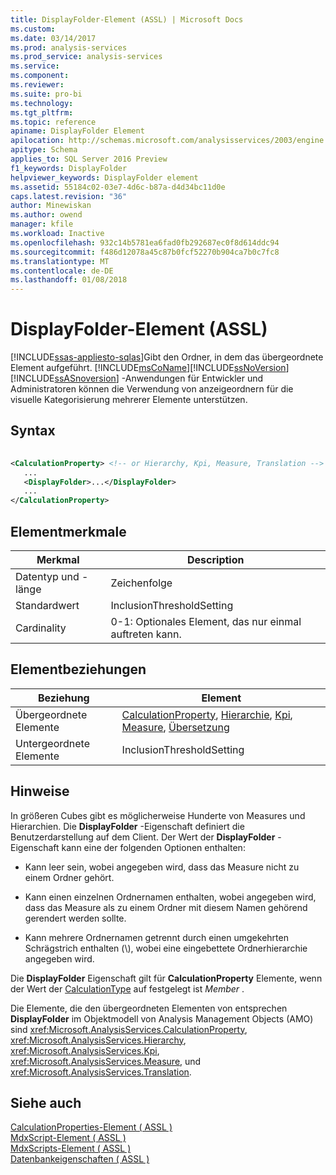 ```yaml
---
title: DisplayFolder-Element (ASSL) | Microsoft Docs
ms.custom: 
ms.date: 03/14/2017
ms.prod: analysis-services
ms.prod_service: analysis-services
ms.service: 
ms.component: 
ms.reviewer: 
ms.suite: pro-bi
ms.technology: 
ms.tgt_pltfrm: 
ms.topic: reference
apiname: DisplayFolder Element
apilocation: http://schemas.microsoft.com/analysisservices/2003/engine
apitype: Schema
applies_to: SQL Server 2016 Preview
f1_keywords: DisplayFolder
helpviewer_keywords: DisplayFolder element
ms.assetid: 55184c02-03e7-4d6c-b87a-d4d34bc11d0e
caps.latest.revision: "36"
author: Minewiskan
ms.author: owend
manager: kfile
ms.workload: Inactive
ms.openlocfilehash: 932c14b5781ea6fad0fb292687ec0f8d614ddc94
ms.sourcegitcommit: f486d12078a45c87b0fcf52270b904ca7b0c7fc8
ms.translationtype: MT
ms.contentlocale: de-DE
ms.lasthandoff: 01/08/2018
---
```

# <a name="displayfolder-element-assl"></a>DisplayFolder-Element (ASSL)
[!INCLUDE[ssas-appliesto-sqlas](../../../includes/ssas-appliesto-sqlas.md)]Gibt den Ordner, in dem das übergeordnete Element aufgeführt. [!INCLUDE[msCoName](../../../includes/msconame-md.md)][!INCLUDE[ssNoVersion](../../../includes/ssnoversion-md.md)] [!INCLUDE[ssASnoversion](../../../includes/ssasnoversion-md.md)] -Anwendungen für Entwickler und Administratoren können die Verwendung von anzeigeordnern für die visuelle Kategorisierung mehrerer Elemente unterstützen.  
  
## <a name="syntax"></a>Syntax  
  
```xml  
  
<CalculationProperty> <!-- or Hierarchy, Kpi, Measure, Translation -->  
   ...  
   <DisplayFolder>...</DisplayFolder>  
   ...  
</CalculationProperty>  
```  
  
## <a name="element-characteristics"></a>Elementmerkmale  
  
|Merkmal|Description|  
|--------------------|-----------------|  
|Datentyp und -länge|Zeichenfolge|  
|Standardwert|InclusionThresholdSetting|  
|Cardinality|0-1: Optionales Element, das nur einmal auftreten kann.|  
  
## <a name="element-relationships"></a>Elementbeziehungen  
  
|Beziehung|Element|  
|------------------|-------------|  
|Übergeordnete Elemente|[CalculationProperty](../../../analysis-services/scripting/objects/calculationproperty-element-assl.md), [Hierarchie](../../../analysis-services/scripting/objects/hierarchy-element-assl.md), [Kpi](../../../analysis-services/scripting/objects/kpi-element-assl.md), [Measure](../../../analysis-services/scripting/objects/measure-element-assl.md), [Übersetzung](../../../analysis-services/scripting/objects/translation-element-assl.md)|  
|Untergeordnete Elemente|InclusionThresholdSetting|  
  
## <a name="remarks"></a>Hinweise  
 In größeren Cubes gibt es möglicherweise Hunderte von Measures und Hierarchien. Die **DisplayFolder** -Eigenschaft definiert die Benutzerdarstellung auf dem Client. Der Wert der **DisplayFolder** -Eigenschaft kann eine der folgenden Optionen enthalten:  
  
-   Kann leer sein, wobei angegeben wird, dass das Measure nicht zu einem Ordner gehört.  
  
-   Kann einen einzelnen Ordnernamen enthalten, wobei angegeben wird, dass das Measure als zu einem Ordner mit diesem Namen gehörend gerendert werden sollte.  
  
-   Kann mehrere Ordnernamen getrennt durch einen umgekehrten Schrägstrich enthalten (\\), wobei eine eingebettete Ordnerhierarchie angegeben wird.  
  
 Die **DisplayFolder** Eigenschaft gilt für **CalculationProperty** Elemente, wenn der Wert der [CalculationType](../../../analysis-services/scripting/properties/calculationtype-element-assl.md) auf festgelegt ist *Member* .  
  
 Die Elemente, die den übergeordneten Elementen von entsprechen **DisplayFolder** im Objektmodell von Analysis Management Objects (AMO) sind <xref:Microsoft.AnalysisServices.CalculationProperty>, <xref:Microsoft.AnalysisServices.Hierarchy>, <xref:Microsoft.AnalysisServices.Kpi>, <xref:Microsoft.AnalysisServices.Measure>, und <xref:Microsoft.AnalysisServices.Translation>.  
  
## <a name="see-also"></a>Siehe auch  
 [CalculationProperties-Element &#40; ASSL &#41;](../../../analysis-services/scripting/collections/calculationproperties-element-assl.md)   
 [MdxScript-Element &#40; ASSL &#41;](../../../analysis-services/scripting/objects/mdxscript-element-assl.md)   
 [MdxScripts-Element &#40; ASSL &#41;](../../../analysis-services/scripting/collections/mdxscripts-element-assl.md)   
 [Datenbankeigenschaften &#40; ASSL &#41;](../../../analysis-services/scripting/properties/properties-assl.md)  
  
  
